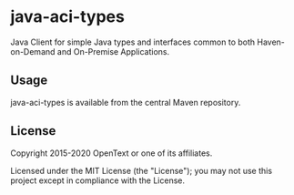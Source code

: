# java-aci-types

Java Client for simple Java types and interfaces common to both Haven-on-Demand and On-Premise Applications.

## Usage

java-aci-types is available from the central Maven repository.

## License

Copyright 2015-2020 OpenText or one of its affiliates.

Licensed under the MIT License (the "License"); you may not use this project except in compliance with the License.
